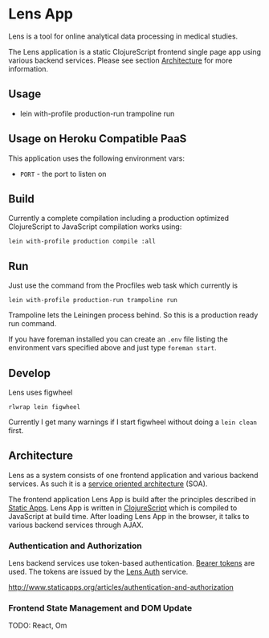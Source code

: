 # Lens App

Lens is a tool for online analytical data processing in medical studies.

The Lens application is a static ClojureScript frontend single page app using 
various backend services. Please see section [Architecture](#architecture) for
more information.

## Usage

* lein with-profile production-run trampoline run

## Usage on Heroku Compatible PaaS

This application uses the following environment vars:

* `PORT` - the port to listen on

## Build

Currently a complete compilation including a production optimized ClojureScript
to JavaScript compilation works using:

    lein with-profile production compile :all

## Run

Just use the command from the Procfiles web task which currently is

    lein with-profile production-run trampoline run

Trampoline lets the Leiningen process behind. So this is a production ready run
command.

If you have foreman installed you can create an `.env` file listing the
environment vars specified above and just type `foreman start`.

## Develop

Lens uses figwheel

    rlwrap lein figwheel

Currently I get many warnings if I start figwheel without doing a `lein clean` 
first.

## Architecture

Lens as a system consists of one frontend application and various backend
services. As such it is a [service oriented architecture][1] (SOA).

The frontend application Lens App is build after the principles described in
[Static Apps][2]. Lens App is written in [ClojureScript][3] which is compiled to
JavaScript at build time. After loading Lens App in the browser, it talks to
various backend services through AJAX.

### Authentication and Authorization

Lens backend services use token-based authentication. [Bearer tokens][4] are
used. The tokens are issued by the [Lens Auth][5] service.

http://www.staticapps.org/articles/authentication-and-authorization

### Frontend State Management and DOM Update

TODO: React, Om

[1]: <http://en.wikipedia.org/wiki/Service-oriented_architecture>
[2]: <http://www.staticapps.org/>
[3]: <https://github.com/clojure/clojurescript>
[4]: <https://tools.ietf.org/html/rfc6750>
[5]: <https://github.com/alexanderkiel/lens-auth>
